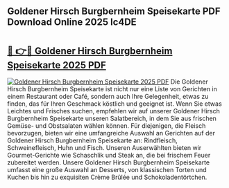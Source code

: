 ## Goldener Hirsch Burgbernheim Speisekarte PDF Download Online 2025 lc4DE

# <h2><a href="http://gcckf9i.nevu.top/?p=Goldener+Hirsch+Burgbernheim+Speisekarte">🔗 👉🔴 Goldener Hirsch Burgbernheim Speisekarte 2025 PDF</a></h2>

[![Goldener Hirsch Burgbernheim Speisekarte 2025 PDF](https://i.imgur.com/dBaPXMq.png)](http://gcckf9i.nevu.top/?p=Goldener+Hirsch+Burgbernheim+Speisekarte)
Die Goldener Hirsch Burgbernheim Speisekarte ist nicht nur eine Liste von Gerichten in einem Restaurant oder Café, sondern auch Ihre Gelegenheit, etwas zu finden, das für Ihren Geschmack köstlich und geeignet ist. Wenn Sie etwas Leichtes und Frisches suchen, empfehlen wir auf unserer Goldener Hirsch Burgbernheim Speisekarte unseren Salatbereich, in dem Sie aus frischen Gemüse- und Obstsalaten wählen können. Für diejenigen, die Fleisch bevorzugen, bieten wir eine umfangreiche Auswahl an Gerichten auf der Goldener Hirsch Burgbernheim Speisekarte an: Rindfleisch, Schweinefleisch, Huhn und Fisch. Unseren Auserwählten bieten wir Gourmet-Gerichte wie Schaschlik und Steak an, die bei frischem Feuer zubereitet werden. Unsere Goldener Hirsch Burgbernheim Speisekarte umfasst eine große Auswahl an Desserts, von klassischen Torten und Kuchen bis hin zu exquisiten Crème Brûlée und Schokoladentörtchen.
